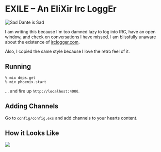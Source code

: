 EXILE – An EliXir Irc LoggEr
============================

![Sad Dante is Sad](http://upload.wikimedia.org/wikipedia/commons/7/77/Dante_exile.jpg)

I am writing this because I'm too damned lazy to log into IRC, have an open window, and check on conversations I have missed. I am blissfully unaware about the existence of [irclogger.com](http://irclogger.com/). 

Also, I copied the same style because I love the retro feel of it.

## Running

```
% mix deps.get
% mix phoenix.start
```

... and fire up `http://localhost:4000`.

## Adding Channels

Go to `config/config.exs` and add channels to your hearts content.

## How it Looks Like

![](http://i.imgur.com/EDqWEbh.png)

